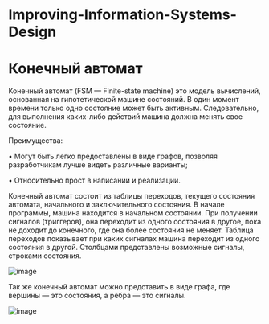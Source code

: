 # Improving-Information-Systems-Design
# Конечный автомат

Конечный автомат (FSM — Finite-state machine) это модель вычислений, основанная на гипотетической машине состояний. В один момент времени только одно состояние может быть активным. Следовательно, для выполнения каких-либо действий машина должна менять свое состояние. 

Преимущества:

•	Могут быть легко предоставлены в виде графов, позволяя разработчикам лучше видеть различные варианты;

•	Относительно прост в написании и реализации.

Конечный автомат состоит из таблицы переходов, текущего состояния автомата, начального и заключительного состояния. В начале программы, машина находится в начальном состоянии. При получении сигналов (триггеров), она переходит из одного состояния в другое, пока не доходит до конечного, где она более состояния не меняет. Таблица переходов показывает при каких сигналах машина переходит из одного состояния в другой. Столбцами представлены возможные сигналы, строками состояния.

![image](https://user-images.githubusercontent.com/68112443/121692315-6b34b200-cae1-11eb-9f24-5cd3aac45b49.png)

Так же конечный автомат можно представить в виде графа, где вершины — это состояния, а рёбра — это сигналы.

![image](https://user-images.githubusercontent.com/68112443/121692962-15acd500-cae2-11eb-9969-18d5cd1449ed.png)
